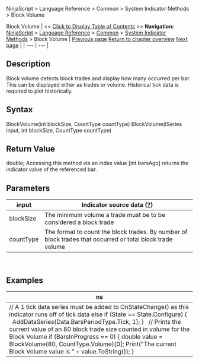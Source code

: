 ﻿
NinjaScript > Language Reference > Common > System Indicator Methods > Block Volume

Block Volume
| << [Click to Display Table of Contents](block_volume.md) >> **Navigation:**     [NinjaScript](ninjascript.md) > [Language Reference](language_reference_wip.md) > [Common](common.md) > [System Indicator Methods](indicators.md) > Block Volume | [Previous page](balance_of_power_bop.md) [Return to chapter overview](indicators.md) [Next page](bollinger_bands.md) |
| --- | --- |
## Description
Block volume detects block trades and display how many occurred per bar. This can be displayed either as trades or volume. Historical tick data is required to plot historically.
 
## Syntax
BlockVolume(int blockSize, CountType countType)
BlockVolume(ISeries<double> input, int blockSize, CountType countType)
 
## Return Value
double; Accessing this method via an index value [int barsAgo] returns the indicator value of the referenced bar.
 
## Parameters
| input | Indicator source data ([?](valid_input_data_for_indicator.md)) |
| --- | --- |
| blockSize | The minimum volume a trade must be to be considered a block trade |
| countType | The format to count the block trades. By number of block trades that occurred or total block trade volume |

 
## 
## Examples
| ns |
| --- |
| // A 1 tick data series must be added to OnStateChange() as this indicator runs off of tick data else if (State == State.Configure) {    AddDataSeries(Data.BarsPeriodType.Tick, 1); }   // Prints the current value of an 80 block trade size counted in volume for the Block Volume if (BarsInProgress == 0) { double value = BlockVolume(80, CountType.Volume)[0]; Print("The current Block Volume value is " + value.ToString()); } |
